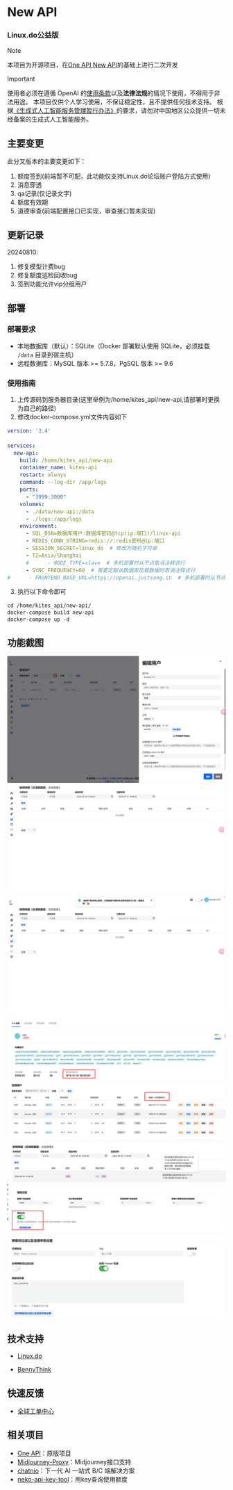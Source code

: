 # New API
### Linux.do公益版
> [!NOTE]
> 本项目为开源项目，在[One API](https://github.com/songquanpeng/one-api),[New API](https://github.com/linux-do/new-api)的基础上进行二次开发

> [!IMPORTANT]
> 使用者必须在遵循 OpenAI 的[使用条款](https://openai.com/policies/terms-of-use)以及**法律法规**的情况下使用，不得用于非法用途。
> 本项目仅供个人学习使用，不保证稳定性，且不提供任何技术支持。
> 根据[《生成式人工智能服务管理暂行办法》](http://www.cac.gov.cn/2023-07/13/c_1690898327029107.htm)的要求，请勿对中国地区公众提供一切未经备案的生成式人工智能服务。


## 主要变更
此分叉版本的主要变更如下：

1. 额度签到(前端暂不可配，此功能仅支持Linux.do论坛账户登陆方式使用)
2. 消息穿透
3. qa记录(仅记录文字)
4. 额度有效期
5. 道德审查(前端配置接口已实现，审查接口暂未实现)

## 更新记录
20240810:
    
1. 修复模型计费bug
2. 修复额度巡检回收bug
3. 签到功能允许vip分组用户

## 部署
### 部署要求
- 本地数据库（默认）：SQLite（Docker 部署默认使用 SQLite，必须挂载 `/data` 目录到宿主机）
- 远程数据库：MySQL 版本 >= 5.7.8，PgSQL 版本 >= 9.6

### 使用指南
1. 上传源码到服务器目录(这里举例为/home/kites_api/new-api,请部署时更换为自己的路径)
2. 修改docker-compose.yml文件内容如下
```yml
version: '3.4'

services:
  new-api:
    build: /home/kites_api/new-api
    container_name: kites-api
    restart: always
    command: --log-dir /app/logs
    ports:
      - "3999:3000"
    volumes:
      - ./data/new-api:/data
      - ./logs:/app/logs
    environment:
      - SQL_DSN=数据库用户:数据库密码@tcp(ip:端口)/linux-api
      - REDIS_CONN_STRING=redis://:redis密码@ip:端口
      - SESSION_SECRET=linux_do  # 修改为随机字符串
      - TZ=Asia/Shanghai
      #      - NODE_TYPE=slave  # 多机部署时从节点取消注释该行
      - SYNC_FREQUENCY=60  # 需要定期从数据库加载数据时取消注释该行
#      - FRONTEND_BASE_URL=https://openai.justsong.cn  # 多机部署时从节点取消注释该行
```
3. 执行以下命令即可

```sheel
cd /home/kites_api/new-api/
docker-compose build new-api
docker-compose up -d
```
## 功能截图
![img.png](img.png)
![img_2.png](img_2.png)
![img_3.png](img_3.png)
![img_4.png](img_4.png)
![img_5.png](img_5.png)
![img_6.png](img_6.png)
![img_7.png](img_7.png)
![img_8.png](img_8.png)
## 技术支持

- [Linux.do](https://github.com/linux-do)

- [BennyThink](https://github.com/BennyThink)

## 快速反馈
- [全球工单中心](https://linux.do/u/furry/summary)
## 相关项目
- [One API](https://github.com/songquanpeng/one-api)：原版项目
- [Midjourney-Proxy](https://github.com/novicezk/midjourney-proxy)：Midjourney接口支持
- [chatnio](https://github.com/Deeptrain-Community/chatnio)：下一代 AI 一站式 B/C 端解决方案
- [neko-api-key-tool](https://github.com/Calcium-Ion/neko-api-key-tool)：用key查询使用额度
